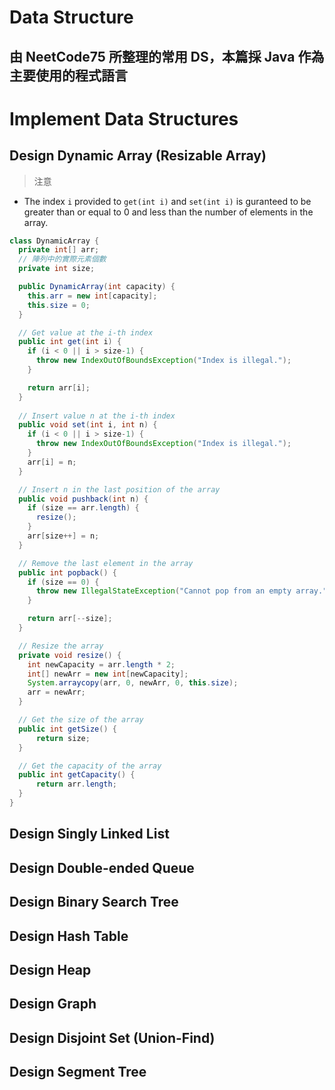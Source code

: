 Data Structure
=============

由 NeetCode75 所整理的常用 DS，本篇採 Java 作為主要使用的程式語言
-------------

# Implement Data Structures
## Design Dynamic Array (Resizable Array)
> 注意
  - The index `i` provided to `get(int i)` and `set(int i)` is guranteed to be greater than or equal to 0 and less than the number of elements in the array.
```java
class DynamicArray {
  private int[] arr;
  // 陣列中的實際元素個數
  private int size;

  public DynamicArray(int capacity) {
    this.arr = new int[capacity];
    this.size = 0;
  }

  // Get value at the i-th index
  public int get(int i) {
    if (i < 0 || i > size-1) {
      throw new IndexOutOfBoundsException("Index is illegal.");
    }

    return arr[i];
  }
  
  // Insert value n at the i-th index
  public void set(int i, int n) {
    if (i < 0 || i > size-1) {
      throw new IndexOutOfBoundsException("Index is illegal.");
    }
    arr[i] = n;
  }

  // Insert n in the last position of the array
  public void pushback(int n) {
    if (size == arr.length) {
      resize();
    }
    arr[size++] = n;
  }

  // Remove the last element in the array
  public int popback() {
    if (size == 0) {
      throw new IllegalStateException("Cannot pop from an empty array.");
    }

    return arr[--size];
  }

  // Resize the array
  private void resize() {
    int newCapacity = arr.length * 2;
    int[] newArr = new int[newCapacity];
    System.arraycopy(arr, 0, newArr, 0, this.size);
    arr = newArr;
  }

  // Get the size of the array
  public int getSize() {
	  return size;
  }

  // Get the capacity of the array
  public int getCapacity() {
	  return arr.length;
  }
}
```

## Design Singly Linked List
## Design Double-ended Queue
## Design Binary Search Tree
## Design Hash Table
## Design Heap
## Design Graph
## Design Disjoint Set (Union-Find)
## Design Segment Tree